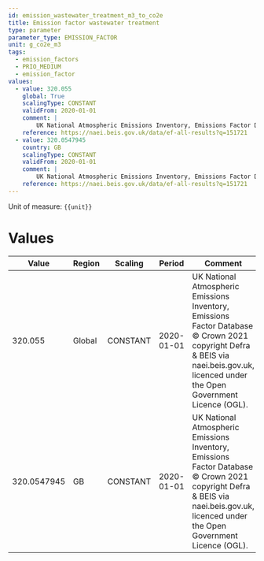 ```yaml
---
id: emission_wastewater_treatment_m3_to_co2e
title: Emission factor wastewater treatment
type: parameter
parameter_type: EMISSION_FACTOR
unit: g_co2e_m3
tags:
  - emission_factors
  - PRIO_MEDIUM
  - emission_factor
values:
  - value: 320.055
    global: True
    scalingType: CONSTANT
    validFrom: 2020-01-01
    comment: |
        UK National Atmospheric Emissions Inventory, Emissions Factor Database © Crown 2021 copyright Defra & BEIS via naei.beis.gov.uk, licenced under the Open Government Licence (OGL).
    reference: https://naei.beis.gov.uk/data/ef-all-results?q=151721
  - value: 320.0547945
    country: GB
    scalingType: CONSTANT
    validFrom: 2020-01-01
    comment: |
        UK National Atmospheric Emissions Inventory, Emissions Factor Database © Crown 2021 copyright Defra & BEIS via naei.beis.gov.uk, licenced under the Open Government Licence (OGL).
    reference: https://naei.beis.gov.uk/data/ef-all-results?q=151721
---
```



Unit of measure: `{{unit}}`


# Values


| Value | Region | Scaling | Period | Comment | Reference |
|-------|--------|---------|--------|---------|-----------|
| 320.055 | Global | CONSTANT | 2020-01-01 | UK National Atmospheric Emissions Inventory, Emissions Factor Database © Crown 2021 copyright Defra & BEIS via naei.beis.gov.uk, licenced under the Open Government Licence (OGL). | https://naei.beis.gov.uk/data/ef-all-results?q=151721 |
| 320.0547945 | GB | CONSTANT | 2020-01-01 | UK National Atmospheric Emissions Inventory, Emissions Factor Database © Crown 2021 copyright Defra & BEIS via naei.beis.gov.uk, licenced under the Open Government Licence (OGL). | https://naei.beis.gov.uk/data/ef-all-results?q=151721 |


